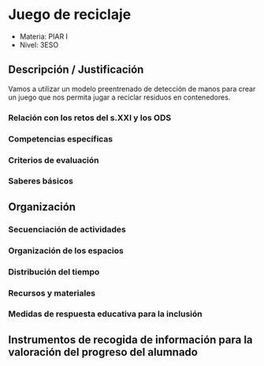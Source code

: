 # Juego de reciclaje

* Materia: PIAR I
* Nivel: 3ESO

## Descripción / Justificación

Vamos a utilizar un modelo preentrenado de detección de manos para crear un juego que nos permita jugar a reciclar residuos en contenedores.

### Relación con los retos del s.XXI y los ODS

### Competencias específicas

### Criterios de evaluación

### Saberes básicos

## Organización

### Secuenciación de actividades

### Organización de los espacios

### Distribución del tiempo

### Recursos y materiales

### Medidas de respuesta educativa para la inclusión

## Instrumentos de recogida de información para la valoración del progreso del alumnado
